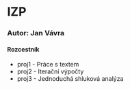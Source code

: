 # IZP

### Autor: Jan Vávra

#### Rozcestník
- proj1 - Práce s textem
- proj2 - Iterační výpočty
- proj3 - Jednoduchá shluková analýza
